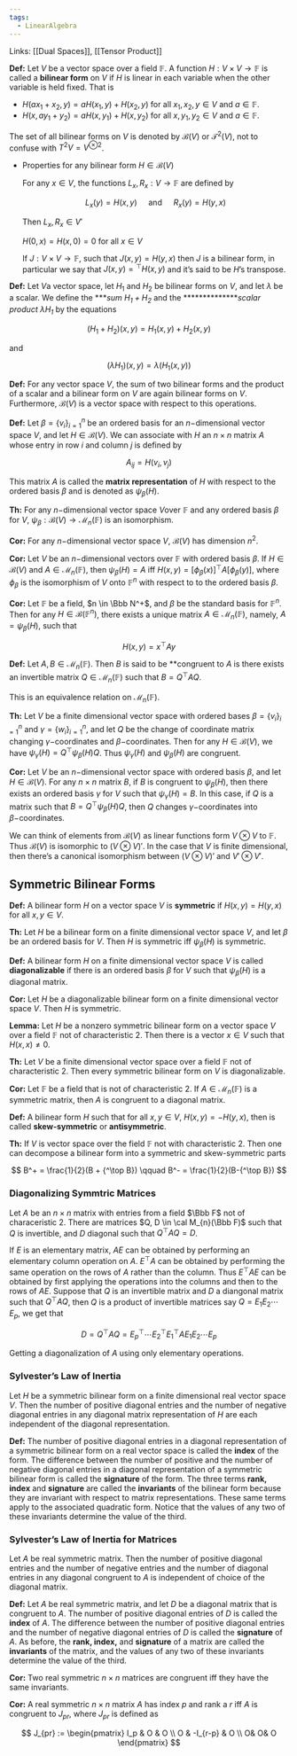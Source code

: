 ```yaml
---
tags:
  - LinearAlgebra
---
```

Links: [[Dual Spaces]], [[Tensor Product]]

**Def:** Let $V$ be a vector space over a field $\mathbb F$. A function ${H:V\times V\to \mathbb F}$ is called a **bilinear form** on $V$ if $H$ is linear in each variable when the other variable is held fixed. That is

- $H(ax_1+x_2, y) = aH(x_1, y)+H(x_2, y)$ for all $x_1, x_2, y \in V$ and $a \in \mathbb F$.
- $H(x, ay_1+y_2) = aH(x, y_1)+H(x, y_2)$ for all $x, y_1, y_2 \in V$ and $a \in \mathbb F$.

The set of all bilinear forms on $V$ is denoted by $\mathcal B(V)$ or $\mathcal T^2(V)$, not to confuse with ${T^2 V= V^{\otimes 2}}$.

- Properties for any bilinear form $H \in \mathcal B(V)$
    
    For any $x \in V$, the functions $L_x, R_x: V \to \mathbb F$ are defined by
    
    $$ L_x(y) = H(x,y) \quad \text{ and }\quad R_x(y)= H(y,x) $$
    
    Then $L_x, R_x \in V'$
    
    $H(0, x) = H(x, 0) = 0$ for all $x \in V$
    
    If $J :V\times V \to \mathbb F$, such that $J(x,y) = H(y,x)$ then $J$ is a bilinear form, in particular we say that $J(x, y) = {^\top H(x,y)}$ and it’s said to be $H$’s transpose.
    

**********Def:********** Let $V$a vector space, let $H_1$ and $H_2$ be bilinear forms on $V$, and let $\lambda$ be a scalar. We define the ***_sum $H_1 + H_2$_ and the **************_scalar product $\lambda H_1$_ by the equations

$$ (H_1+H_2)(x,y) = H_1 (x,y)+H_2(x,y) $$

and

$$ (\lambda H_1)(x, y) = \lambda( H_1(x, y)) $$

**Def:** For any vector space $V$, the sum of two bilinear forms and the product of a scalar and a bilinear form on $V$ are again bilinear forms on $V$. Furthermore, $\mathcal B(V)$ is a vector space with respect to this operations.

**Def:** Let $\beta = \{v_i\}_{i = 1}^n$ be an ordered basis for an $n-$dimensional vector space $V$, and let $H \in \mathcal B(V)$. We can associate with $H$ an $n\times n$ matrix $A$ whose entry in row $i$ and column $j$ is defined by

$$ A_{ij} = H(v_i, v_j) $$

This matrix $A$ is called the ****matrix representation**** of $H$ with respect to the ordered basis $\beta$ and is denoted as $\psi_\beta(H)$.

********Th:******** For any $n-$dimensional vector space $V$over $\mathbb F$ and any ordered basis $\beta$ for $V$, $\psi_\beta:\mathcal B(V) \to \mathcal M_n(\mathbb F)$ is an isomorphism.

**Cor:** For any $n-$dimensional vector space $V$, $\mathcal B(V)$ has dimension $n^2$.

**Cor:** Let $V$ be an $n-$dimensional vectors over $\mathbb F$ with ordered basis $\beta$. If $H \in \mathcal B(V)$ and $A \in \mathcal M_n(\mathbb F)$, then $\psi_\beta(H) = A$ iff ${H(x, y) = [\phi_\beta(x)]^\top A[\phi_\beta(y)]}$, where $\phi_\beta$ is the isomorphism of $V$ onto $\mathbb F^n$ with respect to to the ordered basis $\beta$.

**Cor:** Let $\mathbb F$ be a field, $n \in \Bbb N^+$, and $\beta$ be the standard basis for $\mathbb F^n$. Then for any $H \in \mathcal B(\mathbb F^n)$, there exists a unique matrix $A\in \mathcal M_n(\mathbb F)$, namely, $A = \psi_\beta(H)$, such that

$$ H(x,y) = x^\top Ay $$

**Def:** Let $A, B \in \mathcal M_n(\mathbb F)$. Then $B$ is said to be **congruent to $A$ is there exists an invertible matrix $Q \in \mathcal M_n(\mathbb F)$ such that $B = Q^\top AQ$.

This is an equivalence relation on $\mathcal M_n(\mathbb F)$.

**Th:** Let $V$ be a finite dimensional vector space with ordered bases ${\beta = \{v_i\}_{i = 1}^n}$ and ${\gamma = \{w_i\}_{i= 1}^n}$, and let $Q$ be the change of coordinate matrix changing $\gamma-$coordinates and $\beta-$coordinates. Then for any ${H \in \mathcal B(V)}$, we have $\psi_\gamma(H) = Q^\top\psi_\beta(H) Q$. Thus $\psi_\gamma(H)$ and $\psi_\beta(H)$ are congruent.

**Cor:** Let $V$ be an $n-$dimensional vector space with ordered basis $\beta$, and let $H \in \mathcal B(V)$. For any $n \times n$ matrix $B$, if $B$ is congruent to $\psi_\beta(H)$, then there exists an ordered basis $\gamma$ for $V$ such that ${\psi_\gamma (H)=B}$. In this case, if $Q$ is a matrix such that ${B = Q^\top \psi_\beta(H)Q}$, then $Q$ changes $\gamma-$coordinates into $\beta-$coordinates.

We can think of elements from $\mathcal B(V)$ as linear functions form ${V\otimes V}$ to $\mathbb F$. Thus $\mathcal B(V)$ is isomorphic to $(V \otimes V)'$. In the case that $V$ is finite dimensional, then there’s a canonical isomorphism between $(V\otimes V)'$ and $V' \otimes V'$.

## Symmetric Bilinear Forms

**Def:** A bilinear form $H$ on a vector space $V$ is **symmetric** if ${H(x,y) = H(y,x)}$ for all $x, y \in V$.

********Th:******** Let $H$ be a bilinear form on a finite dimensional vector space $V$, and let $\beta$ be an ordered basis for $V$. Then $H$ is symmetric iff $\psi_\beta(H)$ is symmetric.

**Def:** A bilinear form $H$ on a finite dimensional vector space $V$ is called **diagonalizable** if there is an ordered basis $\beta$ for $V$ such that $\psi_\beta(H)$ is a diagonal matrix.

**Cor:** Let $H$ be a diagonalizable bilinear form on a finite dimensional vector space $V$. Then $H$ is symmetric.

**************Lemma:************** Let $H$ be a nonzero symmetric bilinear form on a vector space $V$ over a field $\mathbb F$ not of characteristic $2$. Then there is a vector $x \in V$ such that $H(x,x) \ne 0$.

********Th:******** Let $V$ be a finite dimensional vector space over a field $\mathbb F$ not of characteristic $2$. Then every symmetric bilinear form on $V$ is diagonalizable.

**Cor:** Let $\mathbb F$ be a field that is not of characteristic $2$. If $A \in \mathcal M_n(\mathbb F)$ is a symmetric matrix, then $A$ is congruent to a diagonal matrix.

**Def:** A bilinear form $H$ such that for all $x, y \in V$, ${H(x,y) = -H(y,x)}$, then is called **skew-symmetric** or **antisymmetric**.

********Th:******** If $V$ is vector space over the field $\mathbb F$ not with characteristic $2$. Then one can decompose a bilinear form into a symmetric and skew-symmetric parts

$$ B^+ = \frac{1}{2}(B + {^\top B}) \qquad B^- = \frac{1}{2}(B-{^\top B}) $$

### Diagonalizing Symmtric Matrices

Let $A$ be an $n \times n$ matrix with entries from a field $\Bbb F$ not of characeristic $2$. There are matrices $Q, D \in \cal M_{n}(\Bbb F)$ such that $Q$ is invertible, and $D$ diagonal such that ${Q^\top A Q=D}$.

If $E$ is an elementary matrix, $AE$ can be obtained by performing an elementary column operation on $A$. $E^\top A$ can be obtained by performing the same operation on the rows of $A$ rather than the column. Thus $E^\top A E$ can be obtained by first applying the operations into the columns and then to the rows of $AE$. Suppose that $Q$ is an invertible matrix and $D$ a diangonal matrix such that $Q^\top A Q$, then $Q$ is a product of invertible matrices say ${Q= E_1 E_2\cdots E_p}$, we get that

$$ D =Q^\top AQ = E_p ^\top \cdots E_2^\top E_1^\top AE_1 E_2\cdots E_p $$

Getting a diagonalization of $A$ using only elementary operations.
### Sylvester’s Law of Inertia

Let $H$ be a symmetric bilinear form on a finite dimensional real vector space $V$. Then the number of positive diagonal entries and the number of negative diagonal entries in any diagonal matrix representation of $H$ are each independent of the diagonal representation.

**Def:** The number of positive diagonal entries in a diagonal representation of a symmetric bilinear form on a real vector space is called the **index** of the form. The difference between the number of positive and the number of negative diagonal entries in a diagonal representation of a symmetric bilinear form is called the **signature** of the form. The three terms **rank, index** and **signature** are called the **invariants** of the bilinear form because they are invariant with respect to matrix representations. These same terms apply to the associated quadratic form. Notice that the values of any two of these invariants determine the value of the third.

### Sylvester’s Law of Inertia for Matrices

Let $A$ be real symmetric matrix. Then the number of positive diagonal entries and the number of negative entries and the number of diagonal entries in any diagonal congruent to $A$ is independent of choice of the diagonal matrix.

**Def:** Let $A$ be real symmetric matrix, and let $D$ be a diagonal matrix that is congruent to $A$. The number of positive diagonal entries of $D$ is called the **index** of $A$. The difference between the number of positive diagonal entries and the number of negative diagonal entries of $D$ is called the **signature** of $A$. As before, the **rank, index,** and **signature** of a matrix are called the **invariants** of the matrix, and the values of any two of these invariants determine the value of the third.

**Cor:** Two real symmetric $n\times n$ matrices are congruent iff they have the same invariants.

**Cor:** A real symmetric $n\times n$ matrix $A$ has index $p$ and rank a $r$ iff $A$ is congruent to $J_{pr}$, where $J_{pr}$ is defined as

$$ J_{pr} := \begin{pmatrix} I_p & O & O \\ O & -I_{r-p} & O \\ O& O& O \end{pmatrix} $$